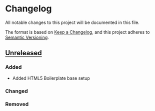 # Changelog

All notable changes to this project will be documented in this file.

The format is based on [Keep a Changelog](https://keepachangelog.com/en/1.0.0/),
and this project adheres to [Semantic Versioning](https://semver.org/spec/v2.0.0.html).

## [Unreleased]

### Added

- Added HTML5 Boilerplate base setup

### Changed

### Removed

[unreleased]: https://github.com/WMC-AHIF-2021/Kipper-Web/compare/dev...HEAD
